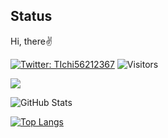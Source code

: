 ## Status
Hi, there✌️

[![Twitter: TIchi56212367](https://img.shields.io/twitter/follow/TIchi56212367?style=social)](https://twitter.com/TIchi56212367)
![Visitors](https://visitor-badge.glitch.me/badge?page_id=Token-05&left_color=gray&right_color=blue)
 
![](https://github-profile-summary-cards.vercel.app/api/cards/profile-details?username=Token-05&theme=vue)
 
![GitHub Stats](https://github-readme-stats.vercel.app/api?username=Token-05&show_icons=true)
 
[![Top Langs](https://github-readme-stats.vercel.app/api/top-langs/?username=Token-05&layout=compact&langs_count=6)](https://github.com/anuraghazra/github-readme-stats)
